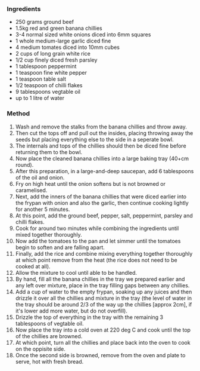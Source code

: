 ### Ingredients

* 250 grams ground beef
* 1.5kg red and green banana chillies
* 3-4 normal sized white onions diced into 6mm squares
* 1 whole medium-large garlic diced fine
* 4 medium tomates diced into 10mm cubes
* 2 cups of long grain white rice
* 1/2 cup finely diced fresh parsley
* 1 tablespoon peppermint
* 1 teaspoon fine white pepper
* 1 teaspoon table salt
* 1/2 teaspoon of chilli flakes
* 9 tablespoons vegtable oil
* up to 1 litre of water


### Method

1. Wash and remove the stalks from the banana chillies and throw away.
1. Then cut the tops off and pull out the insides, placing throwing away the seeds but placing everything else to the side in a seperate bowl.
1. The internals and tops of the chillies should then be diced fine before returning them to the bowl.
1. Now place the cleaned banana chillies into a large baking tray (40+cm round).
1. After this preparation, in a large-and-deep saucepan, add 6 tablespoons of the oil and onion.
1. Fry on high heat until the onion softens but is not browned or caramelised.
1. Next, add the inners of the banana chillies that were diced earlier into the frypan with onion and also the garlic, then continue cooking lightly for another 5 minutes.
1. At this point, add the ground beef, pepper, salt, peppermint, parsley and chilli flakes.
1. Cook for around two minutes while combining the ingredients until mixed together thoroughly.
1. Now add the tomatoes to the pan and let simmer until the tomatoes begin to soften and are falling apart.
1. Finally, add the rice and combine mixing everything together thoroughly at which point remove from the heat (the rice does not need to be cooked at all).
1. Allow the mixture to cool until able to be handled.
1. By hand, fill all the banana chillies in the tray we prepared earlier and any left over mixture, place in the tray filling gaps between any chillies.
1. Add a cup of water to the empty frypan, soaking up any juices and then drizzle it over all the chillies and mixture in the tray (the level of water in the tray should be around 2/3 of the way up the chillies [approx 2cm], if it's lower add more water, but do not overfill).
1. Drizzle the top of everything in the tray with the remaining 3 tablespoons of vegtable oil.
1. Now place the tray into a cold oven at 220 deg C and cook until the top of the chillies are browned.
1. At which point, turn all the chillies and place back into the oven to cook on the oppisite side.
1. Once the second side is browned, remove from the oven and plate to serve, hot with fresh bread.

